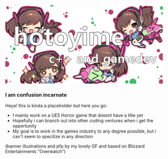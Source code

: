 <picture>
  <source media="(prefers-color-scheme: dark)" srcset="https://raw.githubusercontent.com/hotoyime/hotoyime/main/Banner%20dark%20mode.png">
  <source media="(prefers-color-scheme: light)" srcset="https://raw.githubusercontent.com/hotoyime/hotoyime/main/Banner%20light%20mode.png">
  <img alt="Shows profile banner that is just a placeholder." src="https://raw.githubusercontent.com/hotoyime/hotoyime/main/Banner%20dark%20mode.png">
</picture>

### I am confusion incarnate

Heya! this is kinda a placeholder but here you go:
- I mainly work on a UE5 Horror game that doesnt have a title yet
- Hopefully i can branch out into other coding ventures when i get the oppertunity
- My goal is to work in the games industry to any degree possible, but i can't seem to specilize in any direction

(banner illustrations and pfp by my lovely GF and based on Blizzard Entertainments "Overwatch")



<!--
**hotoyime/hotoyime** is a ✨ _special_ ✨ repository because its `README.md` (this file) appears on your GitHub profile.

Here are some ideas to get you started:

- 🔭 I’m currently working on ...
- 🌱 I’m currently learning ...
- 👯 I’m looking to collaborate on ...
- 🤔 I’m looking for help with ...
- 💬 Ask me about ...
- 📫 How to reach me: ...
- 😄 Pronouns: ...
- ⚡ Fun fact: ...
-->

